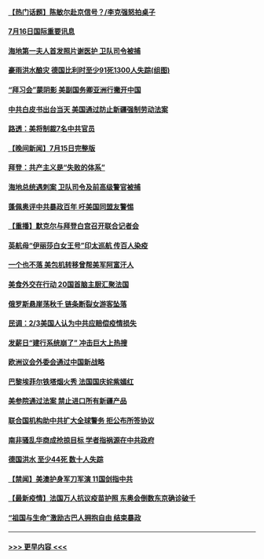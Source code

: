 #### [【热门话题】陈敏尔赴京信号？/李克强怒拍桌子](../pages/prog202/a103166988.md?t=07162051) 
#### [7月16日国际重要讯息](../pages/prog202/a103167076.md?t=07162051) 
#### [海地第一夫人首发照片谢医护 卫队司令被捕](../pages/prog202/a103167023.md?t=07162051) 
#### [豪雨洪水酿灾 德国比利时至少91死1300人失踪(组图)](../pages/prog202/a103166959.md?t=07162051) 
#### [“拜习会”蒙阴影 美副国务卿亚洲行撇开中国](../pages/prog202/a103166958.md?t=07162051) 
#### [中共白皮书出台当天 美国通过防止新疆强制劳动法案](../pages/prog202/a103166948.md?t=07162051) 
#### [路透：美将制裁7名中共官员](../pages/prog202/a103166933.md?t=07162051) 
#### [【晚间新闻】7月15日完整版](../pages/prog202/a103166844.md?t=07162051) 
#### [拜登：共产主义是“失败的体系”](../pages/prog202/a103166814.md?t=07162051) 
#### [海地总统遇刺案 卫队司令及前高级警官被捕](../pages/prog202/a103166760.md?t=07162051) 
#### [蓬佩奥评中共暴政百年 吁美国同盟友警惕](../pages/prog202/a103165841.md?t=07162051) 
#### [【重播】默克尔与拜登白宫召开联合记者会](../pages/prog202/a103166777.md?t=07162051) 
#### [英航母“伊丽莎白女王号”印太巡航 传百人染疫](../pages/prog202/a103165715.md?t=07162051) 
#### [一个也不落 美包机转移曾帮美军阿富汗人](../pages/prog202/a103166673.md?t=07162051) 
#### [美食外交在行动 20国首脑主厨汇聚法国](../pages/prog202/a103166663.md?t=07162051) 
#### [俄罗斯悬崖荡秋千 链条断裂女游客坠落](../pages/prog202/a103166652.md?t=07162051) 
#### [民调：2/3美国人认为中共应赔偿疫情损失](../pages/prog202/a103166631.md?t=07162051) 
#### [发薪日“建行系统崩了” 冲击巨大上热搜](../pages/prog202/a103166615.md?t=07162051) 
#### [欧洲议会外委会通过中国新战略](../pages/prog202/a103166599.md?t=07162051) 
#### [巴黎埃菲尔铁塔烟火秀 法国国庆姹紫嫣红](../pages/prog202/a103166590.md?t=07162051) 
#### [美参院通过法案 禁止进口所有新疆产品](../pages/prog202/a103166571.md?t=07162051) 
#### [联合国机构助中共扩大全球警务 拒公布所签协议](../pages/prog202/a103166296.md?t=07162051) 
#### [南非骚乱华商成抢掠目标 学者指祸源在中共政府](../pages/prog202/a103166387.md?t=07162051) 
#### [德国洪水 至少44死 数十人失踪](../pages/prog202/a103166461.md?t=07162051) 
#### [【禁闻】美澳护身军刀军演 11国剑指中共](../pages/prog202/a103166445.md?t=07162051) 
#### [【最新疫情】法国万人抗议疫苗护照 东奥会倒数东京确诊破千](../pages/prog202/a103166442.md?t=07162051) 
#### [“祖国与生命”激励古巴人拥抱自由 结束暴政](../pages/prog202/a103166431.md?t=07162051) 

----
#### [ >>> 更早内容 <<< ](../indexes/prog202-earlier.md)

